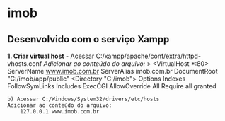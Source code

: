 # imob
## Desenvolvido com o serviço Xampp

**1. Criar virtual host**
    - Acessar C:/xampp/apache/conf/extra/httpd-vhosts.conf
    *Adicionar ao conteúdo do arquivo:*
        > <VirtualHost *:80>
            ServerName www.imob.com.br
            ServerAlias imob.com.br
            DocumentRoot "C:/imob/app/public"
            <Directory "C:/imob">
                Options Indexes FollowSymLinks Includes ExecCGI
                AllowOverride All
                Require all granted
            </Directory>
        </VirtualHost>

    b) Acessar C:/Windows/System32/drivers/etc/hosts
    Adicionar ao conteúdo do arquivo:
        127.0.0.1 www.imob.com.br
